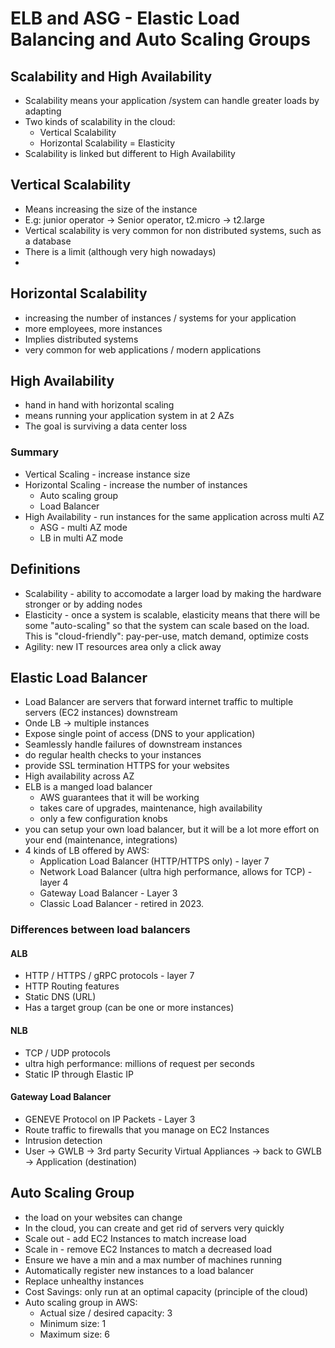 # ELB and ASG - Elastic Load Balancing and Auto Scaling Groups

## Scalability and High Availability

- Scalability means your application /system can handle greater loads by adapting
- Two kinds of scalability in the cloud:
  - Vertical Scalability
  - Horizontal Scalability = Elasticity
- Scalability is linked but different to High Availability

## Vertical Scalability

- Means increasing the size of the instance
- E.g: junior operator -> Senior operator, t2.micro -> t2.large
- Vertical scalability is very common for non distributed systems, such as a database
- There is a limit (although very high nowadays)
-

## Horizontal Scalability

- increasing the number of instances / systems for your application
- more employees, more instances
- Implies distributed systems
- very common for web applications / modern applications

## High Availability

- hand in hand with horizontal scaling
- means running your application system in at 2 AZs
- The goal is surviving a data center loss

### Summary

- Vertical Scaling - increase instance size
- Horizontal Scaling - increase the number of instances
  - Auto scaling group
  - Load Balancer
- High Availability - run instances for the same application across multi AZ
  - ASG - multi AZ mode
  - LB in multi AZ mode

## Definitions

- Scalability - ability to accomodate a larger load by making the hardware stronger or by adding nodes
- Elasticity - once a system is scalable, elasticity means that there will be some "auto-scaling" so that the system can scale based on the load. This is "cloud-friendly": pay-per-use, match demand, optimize costs
- Agility: new IT resources area only a click away

## Elastic Load Balancer

- Load Balancer are servers that forward internet traffic to multiple servers (EC2 instances) downstream
- Onde LB -> multiple instances
- Expose single point of access (DNS to your application)
- Seamlessly handle failures of downstream instances
- do regular health checks to your instances
- provide SSL termination HTTPS for your websites
- High availability across AZ
- ELB is a manged load balancer
  - AWS guarantees that it will be working
  - takes care of upgrades, maintenance, high availability
  - only a few configuration knobs
- you can setup your own load balancer, but it will be a lot more effort on your end (maintenance, integrations)
- 4 kinds of LB offered by AWS:
  - Application Load Balancer (HTTP/HTTPS only) - layer 7
  - Network Load Balancer (ultra high performance, allows for TCP) - layer 4
  - Gateway Load Balancer - Layer 3
  - Classic Load Balancer - retired in 2023.

### Differences between load balancers

#### ALB

- HTTP / HTTPS / gRPC protocols - layer 7
- HTTP Routing features
- Static DNS (URL)
- Has a target group (can be one or more instances)

#### NLB

- TCP / UDP protocols
- ultra high performance: millions of request per seconds
- Static IP through Elastic IP

#### Gateway Load Balancer

- GENEVE Protocol on IP Packets - Layer 3
- Route traffic to firewalls that you manage on EC2 Instances
- Intrusion detection
- User -> GWLB -> 3rd party Security Virtual Appliances -> back to GWLB -> Application (destination)

## Auto Scaling Group

- the load on your websites can change
- In the cloud, you can create and get rid of servers very quickly
- Scale out - add EC2 Instances to match increase load
- Scale in - remove EC2 Instances to match a decreased load
- Ensure we have a min and a max number of machines running
- Automatically register new instances to a load balancer
- Replace unhealthy instances
- Cost Savings: only run at an optimal capacity (principle of the cloud)
- Auto scaling group in AWS:
  - Actual size / desired capacity: 3
  - Minimum size: 1
  - Maximum size: 6

